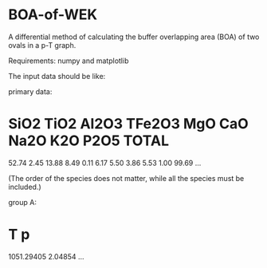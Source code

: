 # BOA-of-WEK
A differential method of calculating the buffer overlapping area (BOA) of two ovals in a p-T graph.

Requirements:
numpy and matplotlib


The input data should be like:

primary data:
# SiO2 TiO2 Al2O3 TFe2O3 MgO CaO Na2O K2O P2O5 TOTAL
52.74 	2.45 	13.88 	8.49 	0.11 	6.17 	5.50 	3.86 	5.53 	1.00 	99.69 
...

(The order of the species does not matter, while all the species must be included.)

group A:
# T p
1051.29405	2.04854
...
